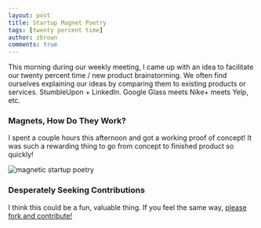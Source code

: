 ```yaml
---
layout: post
title: Startup Magnet Poetry
tags: [twenty percent time]
author: zbrown
comments: true
---
```


This morning during our weekly meeting, I came up with an idea to facilitate our twenty percent time / new product brainstorming.
We often find ourselves explaining our ideas by comparing them to existing products or services. StumbleUpon + LinkedIn. Google Glass
meets Nike+ meets Yelp, etc.

<!-- #REST#BEGIN -->

### Magnets, How Do They Work?

I spent a couple hours this afternoon and got a working proof of concept! It was such a rewarding thing to go from concept to
finished product so quickly!

![magnetic startup poetry](http://i.imgur.com/rLPiq0K.jpg)

### Desperately Seeking Contributions

I think this could be a fun, valuable thing. If you feel the same way, [please fork and contribute!](https://github.com/ztbrown/startup-magnet-art)

<!-- #REST#END -->
